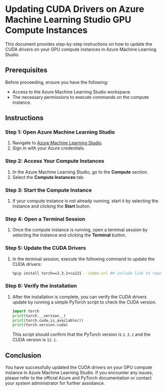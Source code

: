 # Updating CUDA Drivers on Azure Machine Learning Studio GPU Compute Instances

This document provides step-by-step instructions on how to update the CUDA drivers on your GPU compute instances in Azure Machine Learning Studio.

## Prerequisites

Before proceeding, ensure you have the following:
- Access to the Azure Machine Learning Studio workspace.
- The necessary permissions to execute commands on the compute instance.

## Instructions

### Step 1: Open Azure Machine Learning Studio

1. Navigate to [Azure Machine Learning Studio](https://ml.azure.com/).
2. Sign in with your Azure credentials.

### Step 2: Access Your Compute Instances

1. In the Azure Machine Learning Studio, go to the **Compute** section.
2. Select the **Compute Instances** tab.

### Step 3: Start the Compute Instance

1. If your compute instance is not already running, start it by selecting the instance and clicking the **Start** button.

### Step 4: Open a Terminal Session

1. Once the compute instance is running, open a terminal session by selecting the instance and clicking the **Terminal** button.

### Step 5: Update the CUDA Drivers

1. In the terminal session, execute the following command to update the CUDA drivers:

    ```bash
    %pip install torch==2.3.1+cu121 --index-url ## include link to repo
    ```

### Step 6: Verify the Installation

1. After the installation is complete, you can verify the CUDA drivers update by running a simple PyTorch script to check the CUDA version.

    ```python
    import torch
    print(torch.__version__)
    print(torch.cuda.is_available())
    print(torch.version.cuda)
    ```

    This script should confirm that the PyTorch version is `2.3.1` and the CUDA version is `12.1`.

## Conclusion

You have successfully updated the CUDA drivers on your GPU compute instance in Azure Machine Learning Studio. If you encounter any issues, please refer to the official Azure and PyTorch documentation or contact your system administrator for further assistance.

